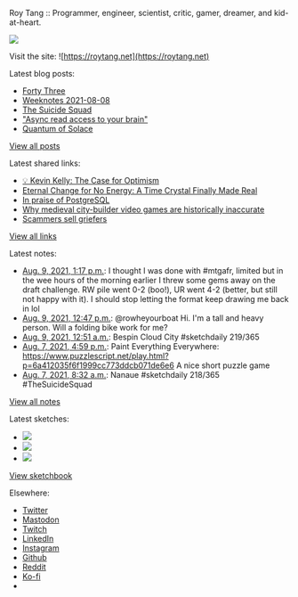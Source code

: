 Roy Tang :: Programmer, engineer, scientist, critic, gamer, dreamer, and kid-at-heart.

![](https://roytang.net/static/img/profile.jpg)

Visit the site: ![https://roytang.net](https://roytang.net)

Latest blog posts:

- [Forty Three](https://roytang.net/2021/08/forty-three/)
- [Weeknotes 2021-08-08](https://roytang.net/2021/08/weeknotes-2021-08-08/)
- [The Suicide Squad](https://roytang.net/2021/08/the-suicide-squad/)
- [&quot;Async read access to your brain&quot;](https://roytang.net/2021/08/async-read-access/)
- [Quantum of Solace](https://roytang.net/2021/08/quantum-of-solace/)

[View all posts](https://roytang.net/blog)

Latest shared links:

- [💡 Kevin Kelly: The Case for Optimism](https://roytang.net/2021/08/kevin-kelly-the-case-for-optimism/)
- [Eternal Change for No Energy: A Time Crystal Finally Made Real](https://roytang.net/2021/08/eternal-change-for-no-energy-a-time-crystal-finally-made-real/)
- [In praise of PostgreSQL](https://roytang.net/2021/08/in-praise-of-postgresql/)
- [Why medieval city-builder video games are historically inaccurate](https://roytang.net/2021/08/why-medieval-city-builder-video-games-are-historically-inaccurate/)
- [Scammers sell griefers](https://roytang.net/2021/08/0ef548f1624894edda4350ba01704d4f/)

[View all links](https://roytang.net/links)

Latest notes:

- [Aug. 9, 2021, 1:17 p.m.](https://roytang.net/2021/08/1424600789809463299/): I thought I was done with #mtgafr, limited but in the wee hours of the morning earlier I threw some gems away on the draft challenge. RW pile went 0-2 (boo!), UR went 4-2 (better, but still not happy with it). I should stop letting the format keep drawing me back in lol
- [Aug. 9, 2021, 12:47 p.m.](https://roytang.net/2021/08/1424593218046287873/): @rowheyourboat Hi. I&#x27;m a tall and heavy person. Will a folding bike work for me?
- [Aug. 9, 2021, 12:51 a.m.](https://roytang.net/2021/08/1424412880116453377/): Bespin Cloud City #sketchdaily 219/365
- [Aug. 7, 2021, 4:59 p.m.](https://roytang.net/2021/08/eadcdf2ad2ac11d0a9314a65ab108d4e/): Paint Everything Everywhere: https://www.puzzlescript.net/play.html?p=6a412035f6f1999cc773ddcb071de6e6 A nice short puzzle game
- [Aug. 7, 2021, 8:32 a.m.](https://roytang.net/2021/08/1423804243601879042/): Nanaue #sketchdaily 218/365 #TheSuicideSquad

[View all notes](https://roytang.net/notes)

Latest sketches:


- ![](https://roytang.net/media/cache/01/03/0103a4b3a40155659602e5eadd556f26.jpg)
- ![](https://roytang.net/media/cache/8b/36/8b368cfebc39725d1397da88978cbbd0.jpg)
- ![](https://roytang.net/media/cache/ff/1c/ff1c45d7ab75139a12c59b5dd2551168.jpg)

[View sketchbook](https://roytang.net/albums/sketchbook)


Elsewhere:

- [Twitter](https://twitter.com/roytang)
- [Mastodon](https://mastodon.technology/@roytang)
- [Twitch](https://twitch.tv/twitchyroy)
- [LinkedIn](https://www.linkedin.com/in/roytang)
- [Instagram](https://instagram.com/roytang0400)
- [Github](https://github.com/roytang)
- [Reddit](https://reddit.com/u/hungryroy)
- [Ko-fi](https://ko-fi.com/roytang)
- [](mailto:hello@roytang.net)